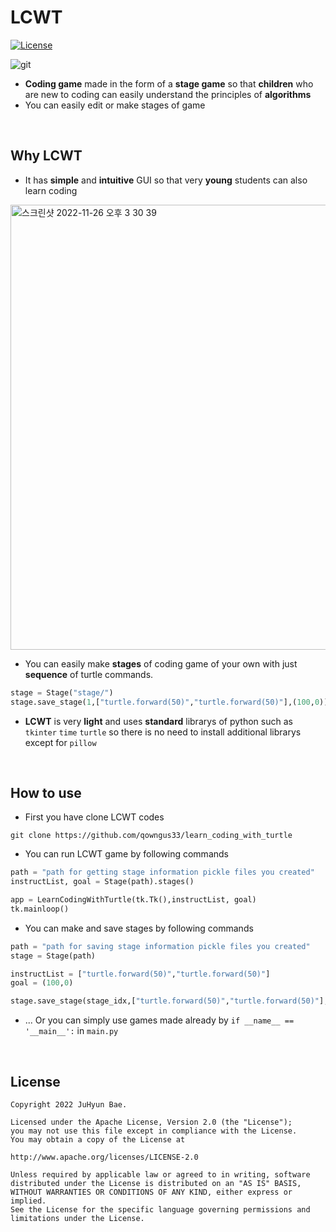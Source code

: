 # LCWT

[![License](https://img.shields.io/badge/License-Apache%202.0-blue.svg)](https://opensource.org/licenses/Apache-2.0)

![git](https://user-images.githubusercontent.com/83813866/204014817-952b68d1-ed88-414f-9445-a50fafd283b7.png)


 * **Coding game** made in the form of a **stage game** so that **children** who are new to coding can easily understand the principles of **algorithms**
 * You can easily edit or make stages of game

<br>

## Why LCWT

* It has **simple** and **intuitive** GUI so that very **young** students can also learn coding
<img width="712" alt="스크린샷 2022-11-26 오후 3 30 39" src="https://user-images.githubusercontent.com/83813866/204075573-8d068b5a-a2b1-4da4-8c6b-722f512e6247.png">


* You can easily make **stages** of coding game of your own with just **sequence** of turtle commands.
```python
stage = Stage("stage/")
stage.save_stage(1,["turtle.forward(50)","turtle.forward(50)"],(100,0))
```

* **LCWT** is very **light** and uses **standard** librarys of python such as `tkinter` `time` `turtle` so there is no need to install additional librarys except for `pillow`

<br>

## How to use

* First you have clone LCWT codes
```git
git clone https://github.com/qowngus33/learn_coding_with_turtle
```

* You can run LCWT game by following commands
```python
path = "path for getting stage information pickle files you created"
instructList, goal = Stage(path).stages()

app = LearnCodingWithTurtle(tk.Tk(),instructList, goal)
tk.mainloop()
```
* You can make and save stages by following commands
```python
path = "path for saving stage information pickle files you created"
stage = Stage(path)

instructList = ["turtle.forward(50)","turtle.forward(50)"]
goal = (100,0)

stage.save_stage(stage_idx,["turtle.forward(50)","turtle.forward(50)"],(100,0))
```

* ... Or you can simply use games made already by `if __name__ == '__main__':` in `main.py`
<br>

## License
```
Copyright 2022 JuHyun Bae.

Licensed under the Apache License, Version 2.0 (the "License");
you may not use this file except in compliance with the License.
You may obtain a copy of the License at

http://www.apache.org/licenses/LICENSE-2.0

Unless required by applicable law or agreed to in writing, software
distributed under the License is distributed on an "AS IS" BASIS,
WITHOUT WARRANTIES OR CONDITIONS OF ANY KIND, either express or implied.
See the License for the specific language governing permissions and
limitations under the License.
